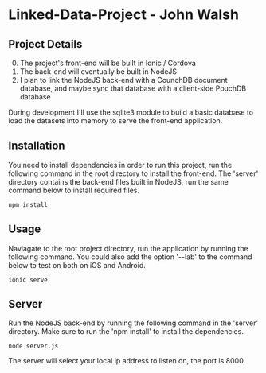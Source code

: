# Linked-Data-Project - John Walsh

Project Details
---------------
0. The project's front-end will be built in Ionic / Cordova
0. The back-end will eventually be built in NodeJS
0. I plan to link the NodeJS back-end with a CounchDB document database, and maybe sync that database with a client-side PouchDB database

During development I'll use the sqlite3 module to build a basic database to load the datasets into memory to serve the front-end application.


Installation
------------

You need to install dependencies in order to run this project, run the following command in the root directory to
install the front-end. The 'server' directory contains the back-end files built in NodeJS, run the same command below
to install required files.

```
npm install
```

Usage
-----

Naviagate to the root project directory, run the application by running the following command. You could also add the option
'--lab' to the command below to test on both on iOS and Android.

```
ionic serve
```

Server
------

Run the NodeJS back-end by running the following command in the 'server' directory. Make sure to run the 'npm install' to install the dependencies.

```
node server.js
```

The server will select your local ip address to listen on, the port is 8000.